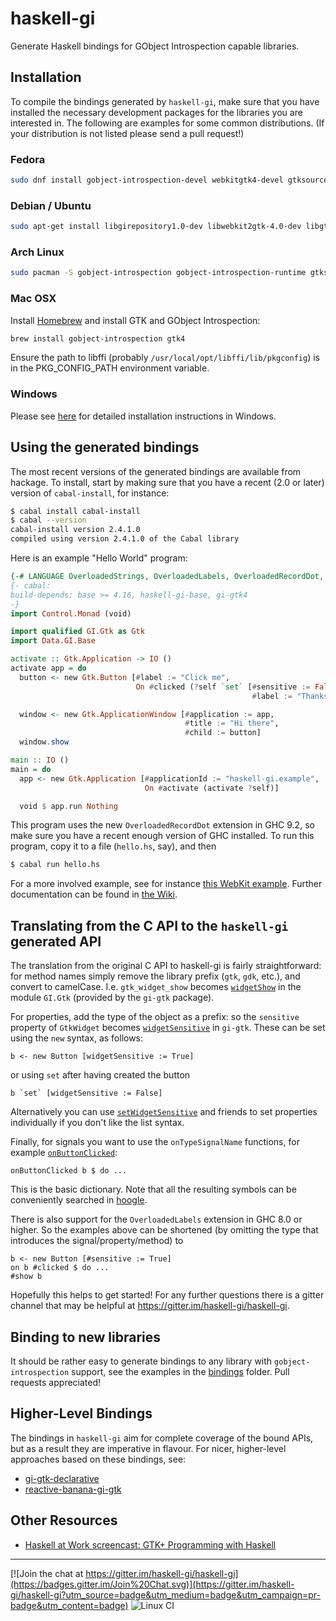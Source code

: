 # haskell-gi

Generate Haskell bindings for GObject Introspection capable libraries.

## Installation

To compile the bindings generated by `haskell-gi`, make sure that you have installed the necessary development packages for the libraries you are interested in. The following are examples for some common distributions. (If your distribution is not listed please send a pull request!)

### Fedora

```sh
sudo dnf install gobject-introspection-devel webkitgtk4-devel gtksourceview3-devel
```

### Debian / Ubuntu

```sh
sudo apt-get install libgirepository1.0-dev libwebkit2gtk-4.0-dev libgtksourceview-3.0-dev
```

### Arch Linux

```sh
sudo pacman -S gobject-introspection gobject-introspection-runtime gtksourceview3 webkit2gtk
```

### Mac OSX

Install [Homebrew](https://brew.sh/) and install GTK and GObject Introspection:

```sh
brew install gobject-introspection gtk4
```
Ensure the path to libffi (probably `/usr/local/opt/libffi/lib/pkgconfig`) is in the PKG_CONFIG_PATH environment variable.


### Windows

Please see [here](https://github.com/haskell-gi/haskell-gi/wiki/Using-haskell-gi-in-Windows) for detailed installation instructions in Windows.

## Using the generated bindings

The most recent versions of the generated bindings are available from hackage. To install, start by making sure that you have a recent (2.0 or later) version of `cabal-install`, for instance:
```sh
$ cabal install cabal-install
$ cabal --version
cabal-install version 2.4.1.0
compiled using version 2.4.1.0 of the Cabal library
```

Here is an example "Hello World" program:
```haskell
{-# LANGUAGE OverloadedStrings, OverloadedLabels, OverloadedRecordDot, ImplicitParams #-}
{- cabal:
build-depends: base >= 4.16, haskell-gi-base, gi-gtk4
-}
import Control.Monad (void)

import qualified GI.Gtk as Gtk
import Data.GI.Base

activate :: Gtk.Application -> IO ()
activate app = do
  button <- new Gtk.Button [#label := "Click me",
                            On #clicked (?self `set` [#sensitive := False,
                                                      #label := "Thanks for clicking me"])]

  window <- new Gtk.ApplicationWindow [#application := app,
                                       #title := "Hi there",
                                       #child := button]
  window.show

main :: IO ()
main = do
  app <- new Gtk.Application [#applicationId := "haskell-gi.example",
                              On #activate (activate ?self)]

  void $ app.run Nothing
```
This program uses the new `OverloadedRecordDot` extension in GHC 9.2, so make sure you have a recent enough version of GHC installed. To run this program, copy it to a file (`hello.hs`, say), and then
```sh
$ cabal run hello.hs
```
For a more involved example, see for instance [this WebKit example](https://github.com/haskell-gi/haskell-gi/tree/master/examples). Further documentation can be found in [the Wiki](https://github.com/haskell-gi/haskell-gi/wiki).

## Translating from the C API to the `haskell-gi` generated API

The translation from the original C API to haskell-gi is fairly
straightforward: for method names simply remove the library prefix
(`gtk`, `gdk`, etc.), and convert to camelCase. I.e. `gtk_widget_show`
becomes
[`widgetShow`](https://hackage.haskell.org/package/gi-gtk/docs/GI-Gtk-Objects-Widget.html#v:widgetShow)
in the module `GI.Gtk` (provided by the `gi-gtk` package).

For properties, add the type of the object as a prefix: so the `sensitive` property of `GtkWidget` becomes [`widgetSensitive`](https://hackage.haskell.org/package/gi-gtk/docs/GI-Gtk-Objects-Widget.html#v:widgetSensitive) in `gi-gtk`. These can be set using the `new` syntax, as follows:

    b <- new Button [widgetSensitive := True]

or using `set` after having created the button

    b `set` [widgetSensitive := False]

Alternatively you can use [`setWidgetSensitive`](https://hackage.haskell.org/package/gi-gtk/docs/GI-Gtk-Objects-Widget.html#v:setWidgetSensitive) and friends to set properties individually if you don't like the list syntax.

Finally, for signals you want to use the `onTypeSignalName` functions, for example [`onButtonClicked`](https://hackage.haskell.org/package/gi-gtk/docs/GI-Gtk-Objects-Button.html#v:onButtonClicked):

    onButtonClicked b $ do ...

This is the basic dictionary. Note that all the resulting symbols can be conveniently searched in [hoogle](http://hoogle.haskell.org).

There is also support for the `OverloadedLabels` extension in GHC 8.0 or higher. So the examples above can be shortened (by omitting the type that introduces the signal/property/method) to

    b <- new Button [#sensitive := True]
    on b #clicked $ do ...
    #show b

Hopefully this helps to get started! For any further questions there is a gitter channel that may be helpful at https://gitter.im/haskell-gi/haskell-gi.

##  Binding to new libraries

It should be rather easy to generate bindings to any library with `gobject-introspection` support, see the examples in the [bindings](https://github.com/haskell-gi/haskell-gi/tree/master/bindings) folder. Pull requests appreciated!

## Higher-Level Bindings

The bindings in `haskell-gi` aim for complete coverage of the bound APIs, but as a result they are imperative in flavour. For nicer, higher-level approaches based on these bindings, see:

* [gi-gtk-declarative](https://github.com/owickstrom/gi-gtk-declarative)
* [reactive-banana-gi-gtk](https://github.com/mr/reactive-banana-gi-gtk)

## Other Resources

* [Haskell at Work screencast: GTK+ Programming with Haskell](https://haskell-at-work.com/gtk-programming-with-haskell/)

---

[![Join the chat at https://gitter.im/haskell-gi/haskell-gi](https://badges.gitter.im/Join%20Chat.svg)](https://gitter.im/haskell-gi/haskell-gi?utm_source=badge&utm_medium=badge&utm_campaign=pr-badge&utm_content=badge) ![Linux CI](https://github.com/haskell-gi/haskell-gi/workflows/Linux%20CI/badge.svg)
